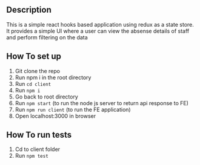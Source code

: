 ## Description

This is a simple react hooks based application using redux as a state store. 
It provides a simple UI where a user can view the absense details of staff and perform filtering on the data  
## How To set up

1.  Git clone the repo
2.  Run npm i in the root directory
3.  Run `cd client` 
4.  Run `npm i` 
5.  Go back to root directory
6.  Run `npm start` (to run the node js server to return api response to FE)
7.  Run `npm run client` (to run the FE application)
8.  Open localhost:3000 in browser


## How To run tests

1.  Cd to client folder 
2.  Run `npm test`
